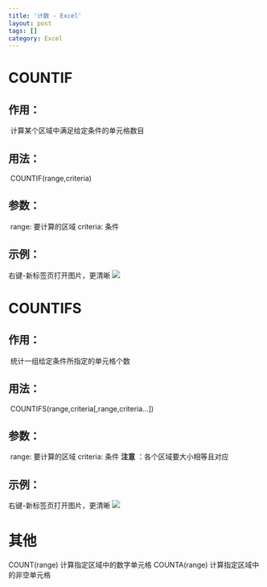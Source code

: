 ```yaml
---
title: '计数 - Excel'
layout: post
tags: []
category: Excel
---
```

# COUNTIF

## 作用：

​	计算某个区域中满足给定条件的单元格数目

## 用法：

​	COUNTIF(range,criteria)

## 参数：

​	range: 要计算的区域
	criteria: 条件

## 示例：

右键-新标签页打开图片，更清晰
![](http://ww1.sinaimg.cn/mw690/006r5hvWgy1ft3gs1w74uj30pm08p74s.jpg)

# COUNTIFS

## 作用：

​	统计一组给定条件所指定的单元格个数

## 用法：

​	COUNTIFS(range,criteria[,range,criteria...])

## 参数：

​	range: 要计算的区域
	criteria: 条件
	**注意** ：各个区域要大小相等且对应

## 示例：

右键-新标签页打开图片，更清晰
![](http://ww1.sinaimg.cn/mw690/006r5hvWgy1ft3h9ifq7mj30te0drac4.jpg)

# 其他

COUNT(range)    计算指定区域中的数字单元格
COUNTA(range)    计算指定区域中的非空单元格
